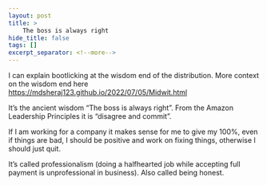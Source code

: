 ```yaml
---
layout: post
title: >
    The boss is always right
hide_title: false
tags: []
excerpt_separator: <!--more-->
---
```


I can explain bootlicking at the wisdom end of the distribution.
More context on the wisdom end here <a href="https://mdsheraj123.github.io/2022/07/05/Midwit.html" target="_blank">https://mdsheraj123.github.io/2022/07/05/Midwit.html</a>

It’s the ancient wisdom “The boss is always right”. From the Amazon Leadership Principles it is “disagree and commit”. 

If I am working for a company it makes sense for me to give my 100%, even if things are bad, I should be positive and work on fixing things, otherwise I should just quit. 

It’s called professionalism (doing a halfhearted job while accepting full payment is unprofessional in business). Also called being honest.
